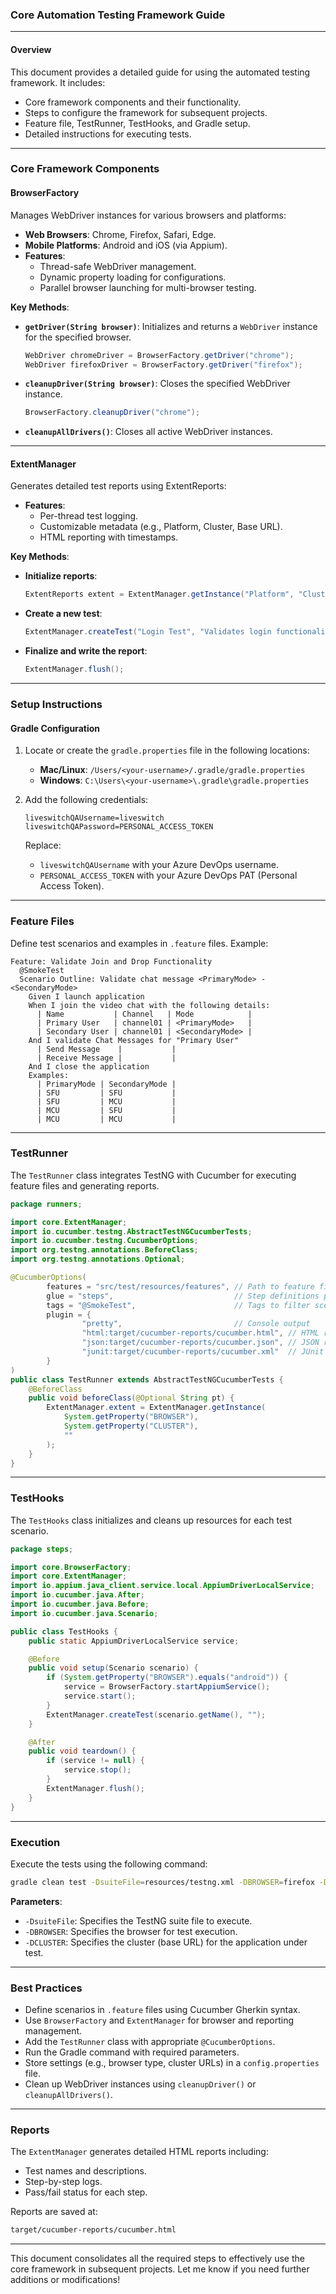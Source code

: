 ### Core Automation Testing Framework Guide

* * *

#### **Overview**

This document provides a detailed guide for using the automated testing framework. It includes:

* Core framework components and their functionality.
* Steps to configure the framework for subsequent projects.
* Feature file, TestRunner, TestHooks, and Gradle setup.
* Detailed instructions for executing tests.

* * *

### **Core Framework Components**

#### **BrowserFactory**

Manages WebDriver instances for various browsers and platforms:

* **Web Browsers**: Chrome, Firefox, Safari, Edge.
* **Mobile Platforms**: Android and iOS (via Appium).
* **Features**:
    * Thread-safe WebDriver management.
    * Dynamic property loading for configurations.
    * Parallel browser launching for multi-browser testing.

**Key Methods**:

* **`getDriver(String browser)`**: Initializes and returns a `WebDriver` instance for the specified browser.
    
    ```java
    WebDriver chromeDriver = BrowserFactory.getDriver("chrome");
    WebDriver firefoxDriver = BrowserFactory.getDriver("firefox");
    ```
    
* **`cleanupDriver(String browser)`**: Closes the specified WebDriver instance.
    
    ```java
    BrowserFactory.cleanupDriver("chrome");
    ```
    
* **`cleanupAllDrivers()`**: Closes all active WebDriver instances.
    

* * *

#### **ExtentManager**

Generates detailed test reports using ExtentReports:

* **Features**:
    * Per-thread test logging.
    * Customizable metadata (e.g., Platform, Cluster, Base URL).
    * HTML reporting with timestamps.

**Key Methods**:

* **Initialize reports**:
    
    ```java
    ExtentReports extent = ExtentManager.getInstance("Platform", "ClusterName", "https://example.com");
    ```
    
* **Create a new test**:
    
    ```java
    ExtentManager.createTest("Login Test", "Validates login functionality");
    ```
    
* **Finalize and write the report**:
    
    ```java
    ExtentManager.flush();
    ```
    

* * *

### **Setup Instructions**

#### **Gradle Configuration**

1. Locate or create the `gradle.properties` file in the following locations:
    
    * **Mac/Linux**: `/Users/<your-username>/.gradle/gradle.properties`
    * **Windows**: `C:\Users\<your-username>\.gradle\gradle.properties`
2. Add the following credentials:
    
    ```properties
    liveswitchQAUsername=liveswitch
    liveswitchQAPassword=PERSONAL_ACCESS_TOKEN
    ```
    
    Replace:
    
    * `liveswitchQAUsername` with your Azure DevOps username.
    * `PERSONAL_ACCESS_TOKEN` with your Azure DevOps PAT (Personal Access Token).

* * *

### **Feature Files**

Define test scenarios and examples in `.feature` files. Example:

```gherkin
Feature: Validate Join and Drop Functionality
  @SmokeTest
  Scenario Outline: Validate chat message <PrimaryMode> - <SecondaryMode>
    Given I launch application
    When I join the video chat with the following details:
      | Name           | Channel   | Mode            |
      | Primary User   | channel01 | <PrimaryMode>   |
      | Secondary User | channel01 | <SecondaryMode> |
    And I validate Chat Messages for "Primary User"
      | Send Message    |           |
      | Receive Message |           |
    And I close the application
    Examples:
      | PrimaryMode | SecondaryMode |
      | SFU         | SFU           |
      | SFU         | MCU           |
      | MCU         | SFU           |
      | MCU         | MCU           |
```

* * *

### **TestRunner**

The `TestRunner` class integrates TestNG with Cucumber for executing feature files and generating reports.

```java
package runners;

import core.ExtentManager;
import io.cucumber.testng.AbstractTestNGCucumberTests;
import io.cucumber.testng.CucumberOptions;
import org.testng.annotations.BeforeClass;
import org.testng.annotations.Optional;

@CucumberOptions(
        features = "src/test/resources/features", // Path to feature files
        glue = "steps",                           // Step definitions package
        tags = "@SmokeTest",                      // Tags to filter scenarios
        plugin = {
                "pretty",                         // Console output
                "html:target/cucumber-reports/cucumber.html", // HTML report
                "json:target/cucumber-reports/cucumber.json", // JSON report
                "junit:target/cucumber-reports/cucumber.xml"  // JUnit XML report
        }
)
public class TestRunner extends AbstractTestNGCucumberTests {
    @BeforeClass
    public void beforeClass(@Optional String pt) {
        ExtentManager.extent = ExtentManager.getInstance(
            System.getProperty("BROWSER"),
            System.getProperty("CLUSTER"), 
            ""
        );
    }
}
```

* * *

### **TestHooks**

The `TestHooks` class initializes and cleans up resources for each test scenario.

```java
package steps;

import core.BrowserFactory;
import core.ExtentManager;
import io.appium.java_client.service.local.AppiumDriverLocalService;
import io.cucumber.java.After;
import io.cucumber.java.Before;
import io.cucumber.java.Scenario;

public class TestHooks {
    public static AppiumDriverLocalService service;

    @Before
    public void setup(Scenario scenario) {
        if (System.getProperty("BROWSER").equals("android")) {
            service = BrowserFactory.startAppiumService();
            service.start();
        }
        ExtentManager.createTest(scenario.getName(), "");
    }

    @After
    public void teardown() {
        if (service != null) {
            service.stop();
        }
        ExtentManager.flush();
    }
}
```

* * *

### **Execution**

Execute the tests using the following command:

```bash
gradle clean test -DsuiteFile=resources/testng.xml -DBROWSER=firefox -DCLUSTER=https://uberchat-rc-apsouth1.liveswitch.io/
```

**Parameters**:

* `-DsuiteFile`: Specifies the TestNG suite file to execute.
* `-DBROWSER`: Specifies the browser for test execution.
* `-DCLUSTER`: Specifies the cluster (base URL) for the application under test.

* * *

### **Best Practices**

* Define scenarios in `.feature` files using Cucumber Gherkin syntax.
* Use `BrowserFactory` and `ExtentManager` for browser and reporting management.
* Add the `TestRunner` class with appropriate `@CucumberOptions`.
* Run the Gradle command with required parameters.
* Store settings (e.g., browser type, cluster URLs) in a `config.properties` file.
* Clean up WebDriver instances using `cleanupDriver()` or `cleanupAllDrivers()`.

* * *

### **Reports**

The `ExtentManager` generates detailed HTML reports including:

* Test names and descriptions.
* Step-by-step logs.
* Pass/fail status for each step.

Reports are saved at:

```bash
target/cucumber-reports/cucumber.html
```

* * *

This document consolidates all the required steps to effectively use the core framework in subsequent projects. Let me know if you need further additions or modifications!
